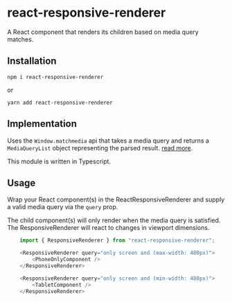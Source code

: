 # react-responsive-renderer

A React component that renders its children based on media query matches.

## Installation

```
npm i react-responsive-renderer
```

or

```
yarn add react-responsive-renderer
```

## Implementation

Uses the `Window.matchmedia` api that takes a media query and returns a `MediaQueryList` object representing the parsed result. [read more](https://developer.mozilla.org/en-US/docs/Web/API/Window/matchMedia).

This module is written in Typescript.

## Usage

Wrap your React component(s) in the ReactResponsiveRenderer and supply a valid media query via the `query` prop.

The child component(s) will only render when the media query is satisfied. The ResponsiveRenderer will react to changes in viewport dimensions.

```javascript
    import { ResponsiveRenderer } from "react-responsive-renderer";

    <ResponsiveRenderer query="only screen and (max-width: 480px)">
        <PhoneOnlyComponent />
    </ResponsiveRenderer>

    <ResponsiveRenderer query="only screen and (min-width: 480px)">
        <TabletComponent />
    </ResponsiveRenderer>
```
